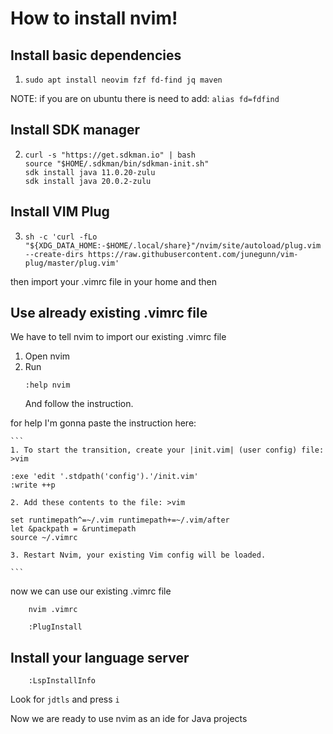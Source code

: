 # How to install nvim!

## Install basic dependencies
1.  ```
    sudo apt install neovim fzf fd-find jq maven
    ```
NOTE: if you are on ubuntu there is need to add:
    ```
    alias fd=fdfind
    ```
## Install SDK manager
2.  ```
    curl -s "https://get.sdkman.io" | bash
    source "$HOME/.sdkman/bin/sdkman-init.sh"
    sdk install java 11.0.20-zulu
    sdk install java 20.0.2-zulu
    ```
## Install VIM Plug
3.  ```
    sh -c 'curl -fLo "${XDG_DATA_HOME:-$HOME/.local/share}"/nvim/site/autoload/plug.vim --create-dirs https://raw.githubusercontent.com/junegunn/vim-plug/master/plug.vim'
    ```
then import your .vimrc file in your home and then

## Use already existing .vimrc file
We have to tell nvim to import our existing .vimrc file

1. Open nvim
2. Run
    ```
    :help nvim
    ```
    And follow the instruction.

for help I'm gonna paste the instruction here:

    ```
    1. To start the transition, create your |init.vim| (user config) file: >vim

    :exe 'edit '.stdpath('config').'/init.vim'
    :write ++p

    2. Add these contents to the file: >vim

    set runtimepath^=~/.vim runtimepath+=~/.vim/after
    let &packpath = &runtimepath
    source ~/.vimrc

    3. Restart Nvim, your existing Vim config will be loaded.

    ```

now we can use our existing .vimrc file

```
    nvim .vimrc
```
```
    :PlugInstall
```

## Install your language server
```
    :LspInstallInfo
```

Look for ``jdtls`` and press ``i``

Now we are ready to use nvim as an ide for Java projects
